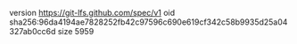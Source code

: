 version https://git-lfs.github.com/spec/v1
oid sha256:96da4194ae7828252fb42c97596c690e619cf342c58b9935d25a04327ab0cc6d
size 5959
